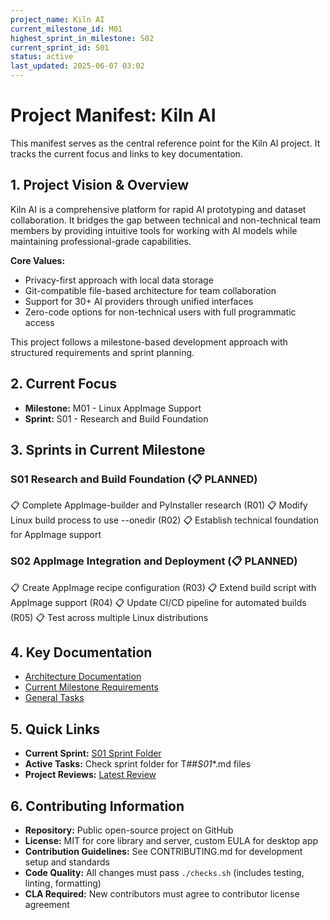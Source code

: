 ```yaml
---
project_name: Kiln AI
current_milestone_id: M01
highest_sprint_in_milestone: S02
current_sprint_id: S01
status: active
last_updated: 2025-06-07 03:02
---
```


# Project Manifest: Kiln AI

This manifest serves as the central reference point for the Kiln AI project. It tracks the current focus and links to key documentation.

## 1. Project Vision & Overview

Kiln AI is a comprehensive platform for rapid AI prototyping and dataset collaboration. It bridges the gap between technical and non-technical team members by providing intuitive tools for working with AI models while maintaining professional-grade capabilities.

**Core Values:**

- Privacy-first approach with local data storage
- Git-compatible file-based architecture for team collaboration
- Support for 30+ AI providers through unified interfaces
- Zero-code options for non-technical users with full programmatic access

This project follows a milestone-based development approach with structured requirements and sprint planning.

## 2. Current Focus

- **Milestone:** M01 - Linux AppImage Support
- **Sprint:** S01 - Research and Build Foundation

## 3. Sprints in Current Milestone

### S01 Research and Build Foundation (📋 PLANNED)

📋 Complete AppImage-builder and PyInstaller research (R01)
📋 Modify Linux build process to use --onedir (R02)
📋 Establish technical foundation for AppImage support

### S02 AppImage Integration and Deployment (📋 PLANNED)

📋 Create AppImage recipe configuration (R03)
📋 Extend build script with AppImage support (R04)
📋 Update CI/CD pipeline for automated builds (R05)
📋 Test across multiple Linux distributions

## 4. Key Documentation

- [Architecture Documentation](./01_PROJECT_DOCS/ARCHITECTURE.md)
- [Current Milestone Requirements](./02_REQUIREMENTS/M01_Linux_AppImage_Support/)
- [General Tasks](./04_GENERAL_TASKS/)

## 5. Quick Links

- **Current Sprint:** [S01 Sprint Folder](./03_SPRINTS/S01_M01_Research_Build_Foundation/)
- **Active Tasks:** Check sprint folder for T##_S01_\*.md files
- **Project Reviews:** [Latest Review](./10_STATE_OF_PROJECT/)

## 6. Contributing Information

- **Repository:** Public open-source project on GitHub
- **License:** MIT for core library and server, custom EULA for desktop app
- **Contribution Guidelines:** See CONTRIBUTING.md for development setup and standards
- **Code Quality:** All changes must pass `./checks.sh` (includes testing, linting, formatting)
- **CLA Required:** New contributors must agree to contributor license agreement
